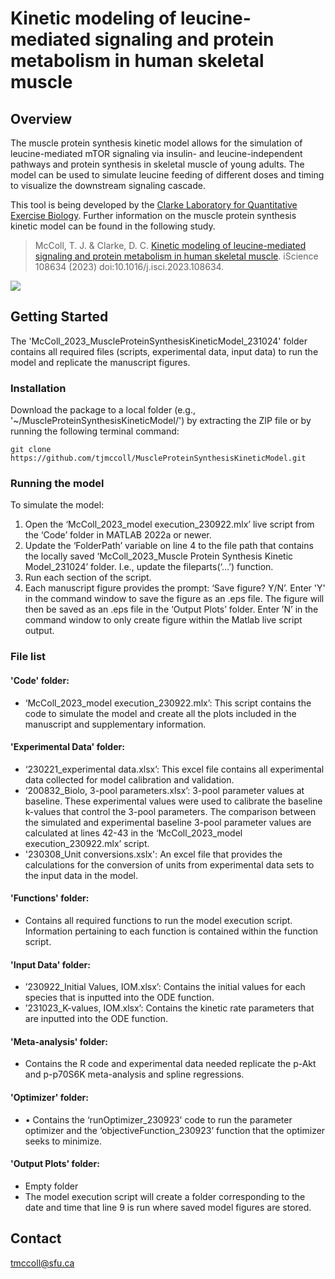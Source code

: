 # Kinetic modeling of leucine-mediated signaling and protein metabolism in human skeletal muscle

## Overview

The muscle protein synthesis kinetic model allows for the simulation of leucine-mediated mTOR signaling via insulin- and leucine-independent pathways and protein synthesis in skeletal muscle of young adults. The model can be used to simulate leucine feeding of different doses and timing to visualize the downstream signaling cascade. 

This tool is being developed by the [Clarke Laboratory for Quantitative Exercise Biology](https://www.sfu.ca/clarkelab-bpk.html). Further information on the muscle protein synthesis kinetic model can be found in the following study.

> McColl, T. J. & Clarke, D. C. [Kinetic modeling of leucine-mediated signaling and protein metabolism in human skeletal muscle](https://www.cell.com/iscience/fulltext/S2589-0042(23)02711-6). iScience 108634 (2023) doi:10.1016/j.isci.2023.108634.
<picture>
  <img src="https://media.github.sfu.ca/user/1053/files/4532768b-11d6-48e7-bad4-34be4f65177e">
</picture>

## Getting Started
The 'McColl_2023_MuscleProteinSynthesisKineticModel_231024' folder contains all required files (scripts, experimental data, input data) to run the model and replicate the manuscript figures. 

### Installation
Download the package to a local folder (e.g., '~/MuscleProteinSynthesisKineticModel/') by extracting the ZIP file or by running the following terminal command: 
```
git clone https://github.com/tjmccoll/MuscleProteinSynthesisKineticModel.git
```

### Running the model

To simulate the model:
1. Open the ‘McColl_2023_model execution_230922.mlx’ live script from the ‘Code’ folder in MATLAB 2022a or newer. 
2. Update the ‘FolderPath’ variable on line 4 to the file path that contains the locally saved ‘McColl_2023_Muscle Protein Synthesis Kinetic Model_231024’ folder. I.e., update the fileparts(‘…’) function.
3. Run each section of the script.
4. Each manuscript figure provides the prompt: ‘Save figure? Y/N’. Enter 'Y' in the command window to save the figure as an .eps file. The figure will then be saved as an .eps file in the ‘Output Plots’ folder. Enter ’N’ in the command window to only create figure within the Matlab live script output. 

### File list
#### 'Code' folder:
* ‘McColl_2023_model execution_230922.mlx’: This script contains the code to simulate the model and create all the plots included in the manuscript and supplementary information. 
#### 'Experimental Data' folder:
* ‘230221_experimental data.xlsx’: This excel file contains all experimental data collected for model calibration and validation.
* ‘200832_Biolo, 3-pool parameters.xlsx’: 3-pool parameter values at baseline. These experimental values were used to calibrate the baseline k-values that control the 3-pool parameters. The comparison between the simulated and experimental baseline 3-pool parameter values are calculated at lines 42-43 in the ‘McColl_2023_model execution_230922.mlx’ script.
* '230308_Unit conversions.xslx': An excel file that provides the calculations for the conversion of units from experimental data sets to the input data in the model.
#### 'Functions' folder:
* Contains all required functions to run the model execution script. Information pertaining to each function is contained within the function script.
#### 'Input Data' folder:
* ’230922_Initial Values, IOM.xlsx’: Contains the initial values for each species that is inputted into the ODE function. 
* ’231023_K-values, IOM.xlsx’: Contains the kinetic rate parameters that are inputted into the ODE function.
#### 'Meta-analysis' folder:
* Contains the R code and experimental data needed replicate the p-Akt and p-p70S6K meta-analysis and spline regressions.
#### 'Optimizer' folder:
* 	•	Contains the ‘runOptimizer_230923’ code to run the parameter optimizer and the ‘objectiveFunction_230923’ function that the optimizer seeks to minimize.
#### 'Output Plots' folder:
* Empty folder
* The model execution script will create a folder corresponding to the date and time that line 9 is run where saved model figures are stored.

## Contact
tmccoll@sfu.ca
